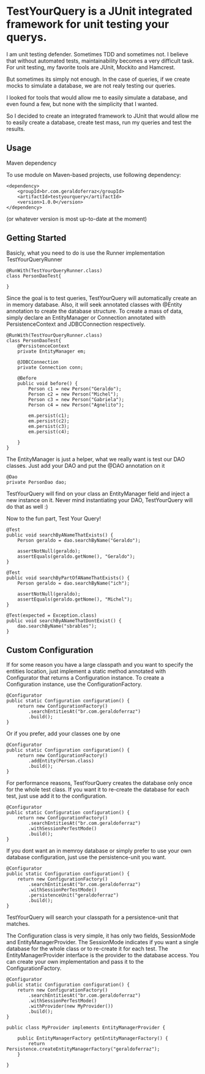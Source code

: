 TestYourQuery is a JUnit integrated framework for unit testing your querys.
==

I am unit testing defender. Sometimes TDD and sometimes not. I believe that without automated tests, maintainability becomes a very difficult task. For unit testing, my favorite tools are JUnit, Mockito and Hamcrest.

But sometimes its simply not enough. In the case of queries, if we create mocks to simulate a database, we are not realy testing our queries.

I looked for tools that would allow me to easily simulate a database, and even found a few, but none with the simplicity that I wanted.

So I decided to create an integrated framework to JUnit that would allow me to easily create a database, create test mass, run my queries and test the results.

Usage
--

Maven dependency

To use module on Maven-based projects, use following dependency:

````
<dependency>
	<groupId>br.com.geraldoferraz</groupId>
	<artifactId>testyourquery</artifactId>
	<version>1.0.0</version>
</dependency>
````
(or whatever version is most up-to-date at the moment)


Getting Started
--
Basicly, what you need to do is use the Runner implementation TestYourQueryRunner

````
@RunWith(TestYourQueryRunner.class)
class PersonDaoTest{
	
}
````

Since the goal is to test queries, TestYourQuery will automatically create an in memory database. Also, it will seek annotated classes with @Entity annotation to create the database structure. To create a mass of data, simply declare an EntityManager or Connection annotated with PersistenceContext and JDBCConnection respectively.

````
@RunWith(TestYourQueryRunner.class)
class PersonDaoTest{
	@PersistenceContext
	private EntityManager em;
	
	@JDBCConnection
	private Connection conn;
	
	@Before
	public void before() {
		Person c1 = new Person("Geraldo");
		Person c2 = new Person("Michel");
		Person c3 = new Person("Gabriela");
		Person c4 = new Person("Agnelito");

		em.persist(c1);
		em.persist(c2);
		em.persist(c3);
		em.persist(c4);
		
	}
}
````
The EntityManager is just a helper, what we really want is test our DAO classes. Just add your DAO and put the @DAO annotation on it
````
@Dao
private PersonDao dao;
````
TestYourQuery will find on your class an EntityManager field and inject a new instance on it. Never mind instantiating your DAO, TestYourQuery will do that as well :)

Now to the fun part, Test Your Query!
```
@Test
public void searchByANameThatExists() {
	Person geraldo = dao.searchByName("Geraldo");

	assertNotNull(geraldo);
	assertEquals(geraldo.getNome(), "Geraldo");
}

@Test
public void searchByPartOfANameThatExists() {
	Person geraldo = dao.searchByName("ich");

	assertNotNull(geraldo);
	assertEquals(geraldo.getNome(), "Michel");
}

@Test(expected = Exception.class)
public void searchByANameThatDontExist() {
	dao.searchByName("sbrables");
}
```

Custom Configuration
--
If for some reason you have a large classpath and you want to specify the entities location, just implement a static method annotated with Configurator that returns a Configuration instance. To create a Configuration instance, use the ConfigurationFactory.
```
@Configurator
public static Configuration configuration() {
	return new ConfigurationFactory()
		.searchEntitiesAt("br.com.geraldoferraz")
		.build();
}
```
Or if you prefer, add your classes one by one
```
@Configurator
public static Configuration configuration() {
	return new ConfigurationFactory()
		.addEntity(Person.class)
		.build();
}
```
For performance reasons, TestYourQuery creates the database only once for the whole test class. If you want it to re-create the database for each test, just use add it to the configuration.

```
@Configurator
public static Configuration configuration() {
	return new ConfigurationFactory()
		.searchEntitiesAt("br.com.geraldoferraz")
		.withSessionPerTestMode()
		.build();
}
```
If you dont want an in memroy database or simply prefer to use your own database configuration, just use the persistence-unit you want.

```
@Configurator
public static Configuration configuration() {
	return new ConfigurationFactory()
		.searchEntitiesAt("br.com.geraldoferraz")
		.withSessionPerTestMode()
		.persistenceUnit("geraldoferraz")
		.build();
}
```
TestYourQuery will search your classpath for a persistence-unit that matches.

The Configuration class is very simple, it has only two fields, SessionMode and EntityManagerProvider.
The SessionMode indicates if you want a single database for the whole class or to re-create it for each test.
The EntityManagerProvider interface is the provider to the database access. You can create your own implementation and pass it to the ConfigurationFactory.

```
@Configurator
public static Configuration configuration() {
	return new ConfigurationFactory()
		.searchEntitiesAt("br.com.geraldoferraz")
		.withSessionPerTestMode()
		.withProvider(new MyProvider())
		.build();
}

public class MyProvider implements EntityManagerProvider {

	public EntityManagerFactory getEntityManagerFactory() {
		return Persistence.createEntityManagerFactory("geraldoferraz");
	}

}
```

